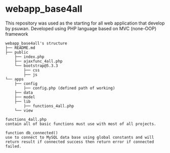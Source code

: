 # webapp_base4all
This repository was used as the starting for all web application that develop by psuwan. Developed using PHP language based on MVC (none-OOP) framework
```
webapp_base4all's structure
├── README.md
├── public
    ├── index.php
    ├── ajaxfunc_4all.php
    └── bootstrap@5.3.3
        ├── css
        ├── js
└── apps
    ├── config
        ├── config.php (defined path of working)
    ├── data
    ├── model
    ├── lib
        ├── functions_4all.php
    └── view
```

```
functions_4all.php
contain all of basic functions must use with most of all projects.

function db_connected()
use to connect to MySQL data base using global constants and will return result if connected success then return error if connected failed.
```